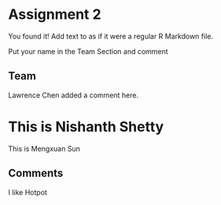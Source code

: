# Assignment 2

You found it!  Add text to as if it were a regular R Markdown file.

Put your name in the Team Section and comment

## Team

Lawrence Chen added a comment here.

# This is Nishanth Shetty 
This is Mengxuan Sun

## Comments
I like Hotpot 
